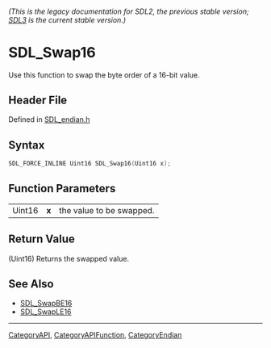 ###### (This is the legacy documentation for SDL2, the previous stable version; [SDL3](https://wiki.libsdl.org/SDL3/) is the current stable version.)
# SDL_Swap16

Use this function to swap the byte order of a 16-bit value.

## Header File

Defined in [SDL_endian.h](https://github.com/libsdl-org/SDL/blob/SDL2/include/SDL_endian.h)

## Syntax

```c
SDL_FORCE_INLINE Uint16 SDL_Swap16(Uint16 x);
```

## Function Parameters

|        |       |                          |
| ------ | ----- | ------------------------ |
| Uint16 | **x** | the value to be swapped. |

## Return Value

(Uint16) Returns the swapped value.

## See Also

- [SDL_SwapBE16](SDL_SwapBE16)
- [SDL_SwapLE16](SDL_SwapLE16)

----
[CategoryAPI](CategoryAPI), [CategoryAPIFunction](CategoryAPIFunction), [CategoryEndian](CategoryEndian)

